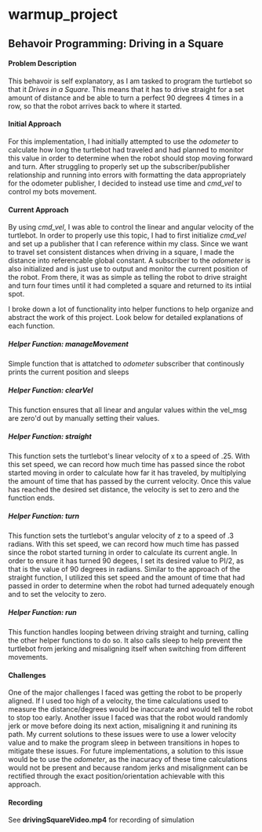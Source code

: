 # warmup_project

## Behavoir Programming: Driving in a Square

#### Problem Description
This behavoir is self explanatory, as I am tasked to program the turtlebot so that it *Drives in a Square*. This means that it has to drive straight for a set amount of distance and be able to turn a perfect 90 degrees 4 times in a row, so that the robot arrives back to where it started.

#### Initial Approach
For this implementation, I had initially attempted to use the *odometer* to calculate how long the turtlebot had traveled and had planned to monitor this value in order to determine when the robot should stop moving forward and turn. After struggling to properly set up the subscriber/publisher relationship and running into errors with formatting the data appropriately for the odometer publisher, I decided to instead use time and *cmd_vel* to control my bots movement.

#### Current Approach
By using *cmd_vel*, I was able to control the linear and angular velocity of the turtlebot. In order to properly use this topic, I had to first initialize *cmd_vel* and set up a publisher that I can reference within my class. Since we want to travel set consistent distances when driving in a square, I made the distance into referencable global constant. A subscriber to the *odometer* is also initialized and is just use to output and monitor the current position of the robot. From there, it was as simple as telling the robot to drive straight and turn four times until it had completed a square and returned to its intiial spot.

I broke down a lot of functionality into helper functions to help organize and abstract the work of this project. Look below for detailed explanations of each function.

##### Helper Function: manageMovement
Simple function that is attatched to *odometer* subscriber that continously prints the current position and sleeps


##### Helper Function: clearVel
This function ensures that all linear and angular values within the vel_msg are zero'd out by manually setting their values.

##### Helper Function: straight
This function sets the turtlebot's linear velocity of x to a speed of .25. With this set speed, we can record how much time has passed since the robot started moving in order to calculate how far it has traveled, by multiplying the amount of time that has passed by the current velocity. Once this value has reached the desired set distance, the velocity is set to zero and the function ends.

##### Helper Function: turn
This function sets the turtlebot's angular velocity of z to a speed of .3 radians. With this set speed, we can record how much time has passed since the robot started turning in order to calculate its current angle. In order to ensure it has turned 90 degees, I set its desired value to PI/2, as that is the value of 90 degrees in radians. Similar to the approach of the straight function, I utilized this set speed and the amount of time that had passed in order to determine when the robot had turned adequately enough and to set the velocity to zero.

##### Helper Function: run
This function handles looping between driving straight and turning, calling the other helper functions to do so. It also calls sleep to help prevent the turtlebot from jerking and misaligning itself when switching from different movements.

#### Challenges
One of the major challenges I faced was getting the robot to be properly aligned. If I used too high of a velocity, the time calculations used to measure the distance/degrees would be inaccurate and would tell the robot to stop too early. Another issue I faced was that the robot would randomly jerk or move before doing its next action, misaligning it and runining its path. My current solutions to these issues were to use a lower velocity value and to make the program sleep in between transitions in hopes to mitigate these issues. For future implementations, a solution to this issue would be to use the *odometer*, as the inacuracy of these time calculations would not be present and because random jerks and misalignment can be rectified through the exact position/orientation achievable with this approach.

#### Recording
See **drivingSquareVideo.mp4** for recording of simulation
